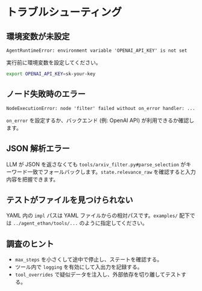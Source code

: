# トラブルシューティング

## 環境変数が未設定

```
AgentRuntimeError: environment variable 'OPENAI_API_KEY' is not set
```

実行前に環境変数を設定してください。

```bash
export OPENAI_API_KEY=sk-your-key
```

## ノード失敗時のエラー

```
NodeExecutionError: node 'filter' failed without on_error handler: ...
```

`on_error` を設定するか、バックエンド (例: OpenAI API) が利用できるか確認します。

## JSON 解析エラー

LLM が JSON を返さなくても `tools/arxiv_filter.py#parse_selection` がキーワード一致でフォールバックします。`state.relevance_raw` を確認すると入力内容を把握できます。

## テストがファイルを見つけられない

YAML 内の `impl` パスは YAML ファイルからの相対パスです。`examples/` 配下では `../agent_ethan/tools/...` のように指定してください。

## 調査のヒント

- `max_steps` を小さくして途中で停止し、ステートを確認する。
- ツール内で `logging` を有効にして入出力を記録する。
- `tool_overrides` で疑似データを注入し、外部依存を切り離してテストする。
